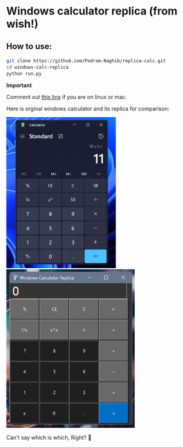 # Windows calculator replica (from wish!)

## How to use:

```bash
git clone https://github.com/Pedram-Naghib/replica-calc.git
cd windows-calc-replica
python run.py
```

**Important**

Comment out [this line](https://github.com/Pedram-Naghib/replica-calc/blob/ba8c67cc29d218b37c578c5b1a2b697c5cf87940/src/calc.py#L6) if you are on linux or mac.

Here is orginal windows calculator and its replica for comparison:

![Orginal](images/orginal.jpg)
![Replica](images/replica.png)

Can't say which is which, Right? 🤨
